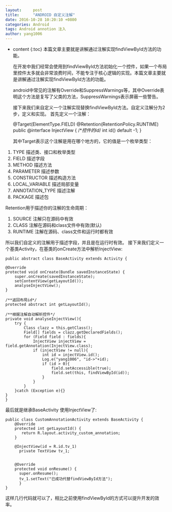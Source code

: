 ```yaml
---
layout:     post
title:      "ANDROID 自定义注解"
date: 2016-10-28 10:20:10 +0800
categories: Android
tags: Android annotion 注入 
author: yang1006
---
```

* content
{:toc}
本篇文章主要就是讲解通过注解实现findViewById方法的功能。





  在开发中我们经常会使用到findViewById方法初始化一个控件，如果一个布局里控件太多就会非常浪费时间，不能专注于核心逻辑的实现。本篇文章主要就是讲解通过注解实现findViewById方法的功能。
  
  android中常见的注解有Override和SuppressWarnings等，其中Override表明这个方法是复写了父类的方法，SuppressWarnings表示屏蔽一些警告。
  
  接下来我们来自定义一个注解实现替换findViewById方法。自定义注解分为2步，定义和实现。
  首先定义一个注解：
  		
	@Target(ElementType.FIELD)
	@Retention(RetentionPolicy.RUNTIME)
	public @interface InjectView {
	  /**控件的id*/
	  int id() default -1;
	}

  其中Target表示这个注解是用在哪个地方的，它的值是一个枚举类型：
  		
1. TYPE               描述类、接口和枚举类型
2. FIELD              描述字段
3. METHOD             描述方法
4. PARAMETER          描述参数
5. CONSTRUCTOR        描述构造方法
6. LOCAL_VARIABLE     描述局部变量
7. ANNOTATION_TYPE    描述注解
8. PACKAGE            描述包
  		
  Retention用于描述你的注解的生命周期：
  
1. SOURCE  注解只在源码中有效
2. CLASS   注解在源码和class文件中有效(默认)
3. RUNTIME 注解在源码、class文件和运行时都有效
  
  所以我们自定义的注解用于描述字段，并且是在运行时有效。
  接下来我们定义一个基类Activity，在基类的onCreate方法中解析InjectView:
  
	public abstract class BaseActivity extends Activity {

    @Override
    protected void onCreate(Bundle savedInstanceState) {
        super.onCreate(savedInstanceState);
        setContentView(getLayoutId());
        analyseInjectView();
    }

    /**返回布局id*/
    protected abstract int getLayoutId();

    /**根据注解自动解析控件*/
    private void analyseInjectView(){
        try {
            Class clazz = this.getClass();
            Field[] fields = clazz.getDeclaredFields();
            for (Field field : fields){
                InjectView injectView = field.getAnnotation(InjectView.class);
                if (injectView != null){
                    int id = injectView.id();
                    Log.e("yang1006", "id->"+id);
                    if (id > 0){
                        field.setAccessible(true);
                        field.set(this, findViewById(id));
                    }
                }
            }
        }catch (Exception e){}
    }
	}
	
 最后就是继承BaseActivity 使用InjectView了:
 		
	public class CustomAnnotationActivity extends BaseActivity {
    	@Override
    	protected int getLayoutId() {
     	   return R.layout.activity_custom_annotation;
    	}

    	@InjectView(id = R.id.tv_1)
    	  private TextView tv_1;


    	@Override
    	protected void onResume() {
       	  super.onResume();
		  tv_1.setText("已成功代替findViewById方法");
          }
	}
	
  这样几行代码就可以了，相比之前使用findViewById的方式可以提升开发的效率。